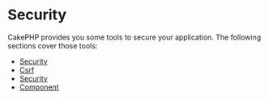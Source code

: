 # Security

CakePHP provides you some tools to secure your application.
The following sections cover those tools:

- [Security](core-libraries/security.md)
- [Csrf](components/csrf.md)
- [Security](Security.md)
- [Component](Component.md)
